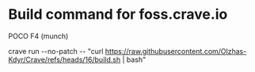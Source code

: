 # Build command for foss.crave.io
POCO F4 (munch)

crave run --no-patch -- "curl https://raw.githubusercontent.com/Olzhas-Kdyr/Crave/refs/heads/16/build.sh | bash"
